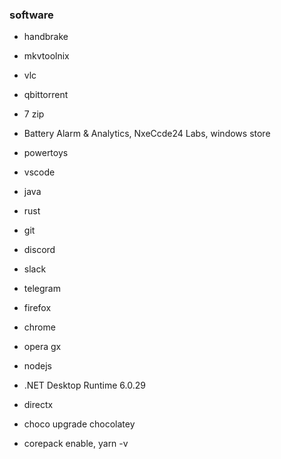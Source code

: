 ### software

- handbrake
- mkvtoolnix
- vlc
- qbittorrent
- 7 zip
- Battery Alarm & Analytics, NxeCcde24 Labs, windows store
- powertoys
- vscode
- java
- rust
- git

- discord
- slack
- telegram

- firefox
- chrome
- opera gx

- nodejs
- .NET Desktop Runtime 6.0.29
- directx
- choco upgrade chocolatey
- corepack enable, yarn -v
